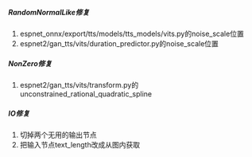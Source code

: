 ##### RandomNormalLike修复
1. espnet_onnx/export/tts/models/tts_models/vits.py的noise_scale位置
2. espnet2/gan_tts/vits/duration_predictor.py的noise_scale位置

##### NonZero修复
1. espnet2/gan_tts/vits/transform.py的unconstrained_rational_quadratic_spline

##### IO修复
1. 切掉两个无用的输出节点
2. 把输入节点text_length改成从图内获取